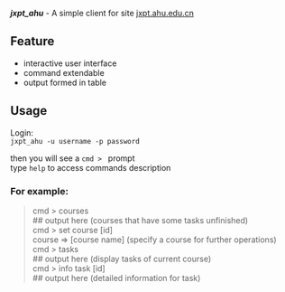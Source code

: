 ***jxpt_ahu*** - A simple client for site [jxpt.ahu.edu.cn](http://jxpt.ahu.edu.cn)

## Feature

* interactive user interface
* command extendable
* output formed in table

## Usage

Login:   
`jxpt_ahu -u username -p password`

then you will see a `cmd > ` prompt   
type `help` to access commands description

### For example:

>cmd \> courses   
\#\# output here (courses that have some tasks unfinished)   
cmd \> set course [id]  
course => [course name] (specify a course for further operations)   
cmd \> tasks   
\#\# output here (display tasks of current course)   
cmd \> info task [id]   
\#\# output here (detailed information for task)

